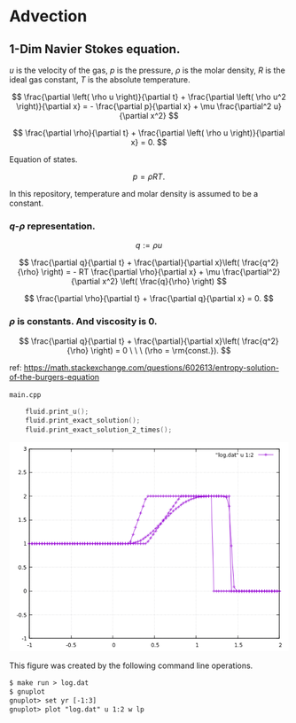 # Advection

## 1-Dim Navier Stokes equation.

$u$ is the velocity of the gas, $p$ is the pressure, $\rho$ is the molar density, $R$ is the ideal gas constant, $T$ is the absolute temperature.

$$
\frac{\partial \left( \rho u \right)}{\partial t} + \frac{\partial \left( \rho u^2 \right)}{\partial x} = - \frac{\partial p}{\partial x} + \mu \frac{\partial^2 u}{\partial x^2}
$$

$$
\frac{\partial \rho}{\partial t} + \frac{\partial \left( \rho u \right)}{\partial x} = 0.
$$

Equation of states.

$$
p = \rho R T.
$$

In this repository, temperature and molar density is assumed to be a constant.

### $q$-$\rho$ representation.

$$
q := \rho u
$$

$$
\frac{\partial q}{\partial t} + \frac{\partial}{\partial x}\left( \frac{q^2}{\rho} \right) = - RT \frac{\partial \rho}{\partial x} + \mu \frac{\partial^2}{\partial x^2} \left( \frac{q}{\rho} \right)
$$

$$
\frac{\partial \rho}{\partial t} + \frac{\partial q}{\partial x} = 0.
$$

### $\rho$ is constants. And viscosity is 0.

$$
\frac{\partial q}{\partial t} + \frac{\partial}{\partial x}\left( \frac{q^2}{\rho} \right) = 0 \ \ \ (\rho = \rm{const.}).
$$

ref: https://math.stackexchange.com/questions/602613/entropy-solution-of-the-burgers-equation

`main.cpp`

```c++
    fluid.print_u();
    fluid.print_exact_solution();
    fluid.print_exact_solution_2_times();
```

![](advection.png)

This figure was created by the following command line operations.

```
$ make run > log.dat
$ gnuplot
gnuplot> set yr [-1:3]
gnuplot> plot "log.dat" u 1:2 w lp
```